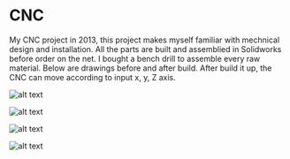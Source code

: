 # CNC
  My CNC project in 2013, this project makes myself familiar with mechnical design and installation. All the parts are built and assemblied in Solidworks before order on the net. I bought a bench drill to assemble every raw material. Below are drawings before and after build. After build it up, the CNC can move according to input x, y, Z axis.

![alt text](https://github.com/Zhang-Yong/CNC/tree/master/screenshots/front.jpg?raw=true "Front view")

![alt text](https://github.com/Zhang-Yong/CNC/tree/master/screenshots/side.jpg?raw=true "side view")

![alt text](https://github.com/Zhang-Yong/CNC/tree/master/screenshots/top.jpg?raw=true "top view")

![alt text](https://github.com/Zhang-Yong/CNC/tree/master/screenshots/cnc.jpg?raw=true "Real picture")
